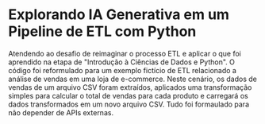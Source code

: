 # Explorando IA Generativa em um Pipeline de ETL com Python

Atendendo ao desafio de reimaginar o processo ETL e aplicar o que foi aprendido na etapa de "Introdução à Ciências de Dados e Python". O código foi reformulado para um exemplo fictício de ETL relacionado a análise de vendas em uma loja de e-commerce. Neste cenário, os dados de vendas de um arquivo CSV foram extraídos, aplicados uma transformação simples para calcular o total de vendas para cada produto e carregará os dados transformados em um novo arquivo CSV. Tudo foi formaulado para não depender de APIs externas.
